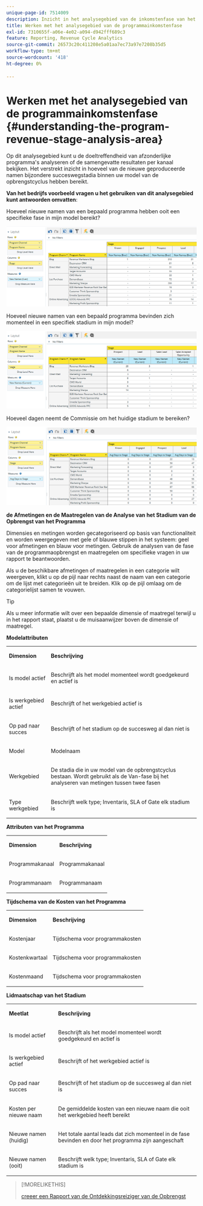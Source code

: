 ```yaml
---
unique-page-id: 7514009
description: Inzicht in het analysegebied van de inkomstenfase van het programma - Marketo Docs - Productdocumentatie
title: Werken met het analysegebied van de programmainkomstenfase
exl-id: 7310655f-a06e-4e02-a094-d942fff689c3
feature: Reporting, Revenue Cycle Analytics
source-git-commit: 26573c20c411208e5a01aa7ec73a97e7208b35d5
workflow-type: tm+mt
source-wordcount: '418'
ht-degree: 0%

---
```


# Werken met het analysegebied van de programmainkomstenfase {#understanding-the-program-revenue-stage-analysis-area}

Op dit analysegebied kunt u de doeltreffendheid van afzonderlijke programma&#39;s analyseren of de samengevatte resultaten per kanaal bekijken. Het verstrekt inzicht in hoeveel van de nieuwe geproduceerde namen bijzondere succeswegstadia binnen uw model van de opbrengstcyclus hebben bereikt.

**Van het bedrijfs voorbeeld vragen u het gebruiken van dit analysegebied kunt antwoorden omvatten**:

Hoeveel nieuwe namen van een bepaald programma hebben ooit een specifieke fase in mijn model bereikt?

![](assets/one-3.png)

Hoeveel nieuwe namen van een bepaald programma bevinden zich momenteel in een specifiek stadium in mijn model?

![](assets/two-3.png)

Hoeveel dagen neemt de Commissie om het huidige stadium te bereiken?

![](assets/three-3.png)

**de Afmetingen en de Maatregelen van de Analyse van het Stadium van de Opbrengst van het Programma**

Dimensies en metingen worden gecategoriseerd op basis van functionaliteit en worden weergegeven met gele of blauwe stippen in het systeem: geel voor afmetingen en blauw voor metingen. Gebruik de analysen van de fase van de programmaopbrengst en maatregelen om specifieke vragen in uw rapport te beantwoorden.

Als u de beschikbare afmetingen of maatregelen in een categorie wilt weergeven, klikt u op de pijl naar rechts naast de naam van een categorie om de lijst met categorieën uit te breiden. Klik op de pijl omlaag om de categorielijst samen te vouwen.

>[!TIP]
>
>Als u meer informatie wilt over een bepaalde dimensie of maatregel terwijl u in het rapport staat, plaatst u de muisaanwijzer boven de dimensie of maatregel.

**Modelattributen**

<table>
 <tbody>
  <tr>
   <td colspan="1" rowspan="1"><strong>Dimension</strong></td>
   <td colspan="1" rowspan="1"><p><strong>Beschrijving</strong></p></td>
  </tr>
  <tr>
   <td colspan="1" rowspan="1"><p>Is model actief</p></td>
   <td colspan="1" rowspan="1"><p>Beschrijft als het model momenteel wordt goedgekeurd en actief is</p></td>
  </tr>
  <tr>
   <td colspan="1" rowspan="1"><p>Is werkgebied actief</p></td>
   <td colspan="1" rowspan="1"><p>Beschrijft of het werkgebied actief is</p></td>
  </tr>
  <tr>
   <td colspan="1" rowspan="1"><p>Op pad naar succes</p></td>
   <td colspan="1" rowspan="1"><p>Beschrijft of het stadium op de succesweg al dan niet is</p></td>
  </tr>
  <tr>
   <td colspan="1" rowspan="1"><p>Model</p></td>
   <td colspan="1" rowspan="1"><p>Modelnaam</p></td>
  </tr>
  <tr>
   <td colspan="1" rowspan="1"><p>Werkgebied</p></td>
   <td colspan="1" rowspan="1"><p>De stadia die in uw model van de opbrengstcyclus bestaan. Wordt gebruikt als de Van-fase bij het analyseren van metingen tussen twee fasen</p></td>
  </tr>
  <tr>
   <td colspan="1" rowspan="1"><p>Type werkgebied</p></td>
   <td colspan="1" rowspan="1"><p>Beschrijft welk type; Inventaris, SLA of Gate elk stadium is</p></td>
  </tr>
 </tbody>
</table>

**Attributen van het Programma**

<table>
 <tbody>
  <tr>
   <td colspan="1" rowspan="1"><p><strong>Dimension</strong></p></td>
   <td colspan="1" rowspan="1"><p><strong>Beschrijving</strong></p></td>
  </tr>
  <tr>
   <td colspan="1" rowspan="1"><p>Programmakanaal</p></td>
   <td colspan="1" rowspan="1"><p>Programmakanaal</p></td>
  </tr>
  <tr>
   <td colspan="1" rowspan="1"><p>Programmanaam</p></td>
   <td colspan="1" rowspan="1"><p>Programmanaam</p></td>
  </tr>
 </tbody>
</table>

**Tijdschema van de Kosten van het Programma**

<table>
 <tbody>
  <tr>
   <td colspan="1" rowspan="1"><p><strong>Dimension</strong></p></td>
   <td colspan="1" rowspan="1"><p><strong>Beschrijving</strong></p></td>
  </tr>
  <tr>
   <td colspan="1" rowspan="1"><p>Kostenjaar</p></td>
   <td colspan="1" rowspan="1"><p>Tijdschema voor programmakosten</p></td>
  </tr>
  <tr>
   <td colspan="1" rowspan="1"><p>Kostenkwartaal</p></td>
   <td colspan="1" rowspan="1"><p>Tijdschema voor programmakosten</p></td>
  </tr>
  <tr>
   <td colspan="1" rowspan="1"><p>Kostenmaand</p></td>
   <td colspan="1" rowspan="1"><p>Tijdschema voor programmakosten</p></td>
  </tr>
 </tbody>
</table>

**Lidmaatschap van het Stadium**

<table>
 <tbody>
  <tr>
   <td colspan="1" rowspan="1"><p><strong>Meetlat</strong></p></td>
   <td colspan="1" rowspan="1"><p><strong>Beschrijving</strong></p></td>
  </tr>
  <tr>
   <td colspan="1" rowspan="1"><p>Is model actief</p></td>
   <td colspan="1" rowspan="1"><p>Beschrijft als het model momenteel wordt goedgekeurd en actief is</p></td>
  </tr>
  <tr>
   <td colspan="1" rowspan="1"><p>Is werkgebied actief</p></td>
   <td colspan="1" rowspan="1"><p>Beschrijft of het werkgebied actief is</p></td>
  </tr>
  <tr>
   <td colspan="1" rowspan="1"><p>Op pad naar succes</p></td>
   <td colspan="1" rowspan="1"><p>Beschrijft of het stadium op de succesweg al dan niet is</p></td>
  </tr>
  <tr>
   <td colspan="1" rowspan="1"><p>Kosten per nieuwe naam</p></td>
   <td colspan="1" rowspan="1"><p>De gemiddelde kosten van een nieuwe naam die ooit het werkgebied heeft bereikt</p></td>
  </tr>
  <tr>
   <td colspan="1" rowspan="1"><p>Nieuwe namen (huidig)</p></td>
   <td colspan="1" rowspan="1"><p>Het totale aantal leads dat zich momenteel in de fase bevinden en door het programma zijn aangeschaft</p></td>
  </tr>
  <tr>
   <td colspan="1" rowspan="1"><p>Nieuwe namen (ooit)</p></td>
   <td colspan="1" rowspan="1"><p>Beschrijft welk type; Inventaris, SLA of Gate elk stadium is</p></td>
  </tr>
 </tbody>
</table>

>[!MORELIKETHIS]
>
>[ creeer een Rapport van de Ontdekkingsreiziger van de Opbrengst ](/help/marketo/product-docs/reporting/revenue-cycle-analytics/revenue-explorer/create-a-revenue-explorer-report.md)
